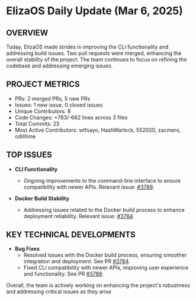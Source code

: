 # ElizaOS Daily Update (Mar 6, 2025)

## OVERVIEW 
Today, ElizaOS made strides in improving the CLI functionality and addressing build issues. Two pull requests were merged, enhancing the overall stability of the project. The team continues to focus on refining the codebase and addressing emerging issues.

## PROJECT METRICS
- PRs: 2 merged PRs, 5 new PRs
- Issues: 1 new issue, 0 closed issues
- Unique Contributors: 8
- Code Changes: +783/-662 lines across 3 files
- Total Commits: 23
- Most Active Contributors: wtfsayo, HashWarlock, 552020, zacmero, odilitime

## TOP ISSUES
- **CLI Functionality**
  - Ongoing improvements to the command-line interface to ensure compatibility with newer APIs. Relevant issue: [#3789](https://github.com/elizaos/eliza/pull/3789).
  
- **Docker Build Stability**
  - Addressing issues related to the Docker build process to enhance deployment reliability. Relevant issue: [#3784](https://github.com/elizaos/eliza/pull/3784).

## KEY TECHNICAL DEVELOPMENTS
- **Bug Fixes**
  - Resolved issues with the Docker build process, ensuring smoother integration and deployment. See PR [#3784](https://github.com/elizaos/eliza/pull/3784).
  - Fixed CLI compatibility with newer APIs, improving user experience and functionality. See PR [#3789](https://github.com/elizaos/eliza/pull/3789). 

Overall, the team is actively working on enhancing the project's robustness and addressing critical issues as they arise